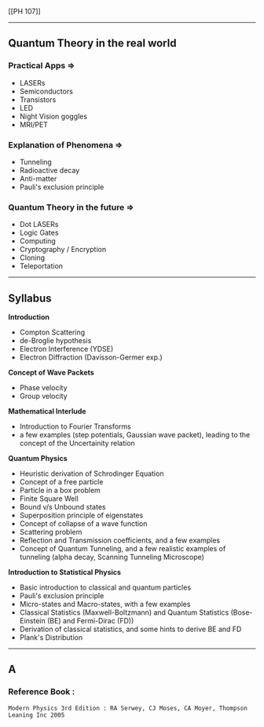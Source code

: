 
[[PH 107]]

---

## Quantum Theory in the real world
### Practical Apps =>
   - LASERs
   - Semiconductors
   - Transistors
   - LED
   - Night Vision goggles
   - MRI/PET
### Explanation of Phenomena =>
   - Tunneling
   - Radioactive decay
   - Anti-matter
   - Pauli's exclusion principle
### Quantum Theory in the future =>
   - Dot LASERs
   - Logic Gates
   - Computing
   - Cryptography / Encryption
   - Cloning
   - Teleportation

---

## Syllabus
**Introduction**
  - Compton Scattering
  - de-Broglie hypothesis
  - Electron Interference (YDSE)
  - Electron Diffraction (Davisson-Germer exp.)
  
**Concept of Wave Packets**
  - Phase velocity
  - Group velocity
  
**Mathematical Interlude**
  - Introduction to Fourier Transforms
  - a few examples (step potentials, Gaussian wave packet), leading to the concept of the Uncertainity relation

**Quantum Physics**
  - Heuristic derivation of Schrodinger Equation
  - Concept of a free particle
  - Particle in a box problem
  - Finite Square Well
  - Bound v/s Unbound states
  - Superposition principle of eigenstates
  - Concept of collapse of a wave function
  - Scattering problem
  - Reflection and Transmission coefficients, and a few examples 
  - Concept of Quantum Tunneling, and a few realistic examples of tunneling (alpha decay, Scanning Tunneling Microscope)
 
 **Introduction to Statistical Physics**
  - Basic introduction to classical and quantum particles
  - Pauli's exclusion principle
  - Micro-states and Macro-states, with a few examples
  - Classical Statistics (Maxwell-Boltzmann) and Quantum Statistics (Bose-Einstein (BE) and Fermi-Dirac (FD))
  - Derivation of classical statistics, and some hints to derive BE and FD
  - Plank's Distribution  

---




## A
   ### Reference Book :
    Modern Physics 3rd Edition : RA Serwey, CJ Moses, CA Moyer, Thompson Leaning Inc 2005
   
  